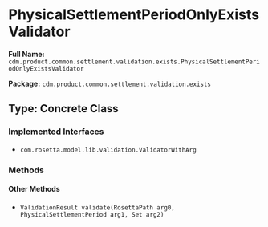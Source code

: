 # PhysicalSettlementPeriodOnlyExistsValidator

**Full Name:** `cdm.product.common.settlement.validation.exists.PhysicalSettlementPeriodOnlyExistsValidator`

**Package:** `cdm.product.common.settlement.validation.exists`

## Type: Concrete Class

### Implemented Interfaces

- `com.rosetta.model.lib.validation.ValidatorWithArg`

### Methods

#### Other Methods

- `ValidationResult validate(RosettaPath arg0, PhysicalSettlementPeriod arg1, Set arg2)`

